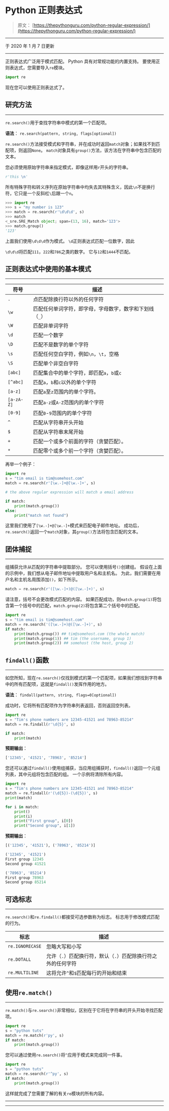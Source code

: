 # Python 正则表达式

> 原文： [https://thepythonguru.com/python-regular-expression/](https://thepythonguru.com/python-regular-expression/)

* * *

于 2020 年 1 月 7 日更新

* * *

正则表达式广泛用于模式匹配。 Python 具有对常规功能的内置支持。 要使用正则表达式，您需要导入`re`模块。

```py
import re

```

现在您可以使用正则表达式了。

## 研究方法

* * *

`re.search()`用于查找字符串中模式的第一个匹配项。

**语法**： `re.search(pattern, string, flags[optional])`

`re.search()`方法接受模式和字符串，并在成功时返回`match`对象；如果找不到匹配项，则返回`None`。 `match`对象具有`group()`方法，该方法在字符串中包含匹配的文本。

您必须使用原始字符串来指定模式，即像这样用`r`开头的字符串。

```py
r'this \n'

```

所有特殊字符和转义序列在原始字符串中均失去其特殊含义，因此`\n`不是换行符，它只是一个反斜杠`\`后跟一个`n`。

```py
>>> import re
>>> s = "my number is 123"
>>> match = re.search(r'\d\d\d', s)
>>> match
<_sre.SRE_Match object; span=(13, 16), match='123'>
>>> match.group()
'123'

```

上面我们使用`\d\d\d`作为模式。 `\d`正则表达式匹配一位数字，因此

`\d\d\d`将匹配`111`，`222`和`786`之类的数字。 它与`12`和`1444`不匹配。

## 正则表达式中使用的基本模式

* * *

| 符号 | 描述 |
| --- | --- |
| `.` | 点匹配除换行符以外的任何字符 |
| `\w` | 匹配任何单词字符，即字母，字母数字，数字和下划线（`_`） |
| `\W` | 匹配非单词字符 |
| `\d` | 匹配一个数字 |
| `\D` | 匹配不是数字的单个字符 |
| `\s` | 匹配任何空白字符，例如`\n`，`\t`，空格 |
| `\S` | 匹配单个非空白字符 |
| `[abc]` | 匹配集合中的单个字符，即匹配`a`，`b`或`c` |
| `[^abc]` | 匹配`a`，`b`和`c`以外的单个字符 |
| `[a-z]` | 匹配`a`至`z`范围内的单个字符。 |
| `[a-zA-Z]` | 匹配`a-z`或`A-Z`范围内的单个字符 |
| `[0-9]` | 匹配`0`-`9`范围内的单个字符 |
| `^` | 匹配从字符串开头开始 |
| `$` | 匹配从字符串末尾开始 |
| `+` | 匹配一个或多个前面的字符（贪婪匹配）。 |
| `*` | 匹配零个或多个前一个字符（贪婪匹配）。 |

再举一个例子：

```py
import re
s = "tim email is tim@somehost.com"
match = re.search(r'[\w.-]+@[\w.-]+', s)

# the above regular expression will match a email address

if match:
    print(match.group())
else:
    print("match not found")

```

这里我们使用了`[\w.-]+@[\w.-]+`模式来匹配电子邮件地址。 成功后，`re.search()`返回一个`match`对象，其`group()`方法将包含匹配的文本。

## 团体捕捉

* * *

组捕获允许从匹配的字符串中提取部分。 您可以使用括号`()`创建组。 假设在上面的示例中，我们想从电子邮件地址中提取用户名和主机名。 为此，我们需要在用户名和主机名周围添加`()`，如下所示。

```py
match = re.search(r'([\w.-]+)@([\w.-]+)', s)

```

请注意，括号不会更改模式匹配的内容。 如果匹配成功，则`match.group(1)`将包含第一个括号中的匹配，`match.group(2)`将包含第二个括号中的匹配。

```py
import re
s = "tim email is tim@somehost.com"
match = re.search('([\w.-]+)@([\w.-]+)', s)
if match:
    print(match.group()) ## tim@somehost.com (the whole match)
    print(match.group(1)) ## tim (the username, group 1)
    print(match.group(2)) ## somehost (the host, group 2)

```

## `findall()`函数

* * *

如您所知，现在`re.search()`仅找到模式的第一个匹配项，如果我们想找到字符串中的所有匹配项，这就是`findall()`发挥作用的地方。

**语法**： `findall(pattern, string, flags=0[optional])`

成功时，它将所有匹配项作为字符串列表返回，否则返回空列表。

```py
import re
s = "Tim's phone numbers are 12345-41521 and 78963-85214"
match = re.findall(r'\d{5}', s)

if match:
    print(match)

```

**预期输出**：

```py
['12345', '41521', '78963', '85214']

```

您还可以通过`findall()`使用组捕获，当应用组捕获时，`findall()`返回一个元组列表，其中元组将包含匹配的组。 一个示例将清除所有内容。

```py
import re
s = "Tim's phone numbers are 12345-41521 and 78963-85214"
match = re.findall(r'(\d{5})-(\d{5})', s)
print(match)

for i in match:
    print()
    print(i)
    print("First group", i[0])
    print("Second group", i[1])

```

**预期输出**：

```py
[('12345', '41521'), ('78963', '85214')]

('12345', '41521')
First group 12345
Second group 41521

('78963', '85214')
First group 78963
Second group 85214

```

## 可选标志

* * *

`re.search()`和`re.findall()`都接受可选参数称为标志。 标志用于修改模式匹配的行为。

| 标志 | 描述 |
| --- | --- |
| `re.IGNORECASE` | 忽略大写和小写 |
| `re.DOTALL` | 允许（`.`）匹配换行符，默认（`.`）匹配除换行符之外的任何字符 |
| `re.MULTILINE` | 这将允许`^`和`$`匹配每行的开始和结束 |

## 使用`re.match()`

* * *

`re.match()`与`re.search()`非常相似，区别在于它将在字符串的开头开始寻找匹配项。

```py
import re
s = "python tuts"
match = re.match(r'py', s)
if match:
    print(match.group())

```

您可以通过使用`re.search()`将`^`应用于模式来完成同一件事。

```py
import re
s = "python tuts"
match = re.search(r'^py', s)
if match:
    print(match.group())

```

这样就完成了您需要了解的有关`re`模块的所有内容。

* * *

* * *